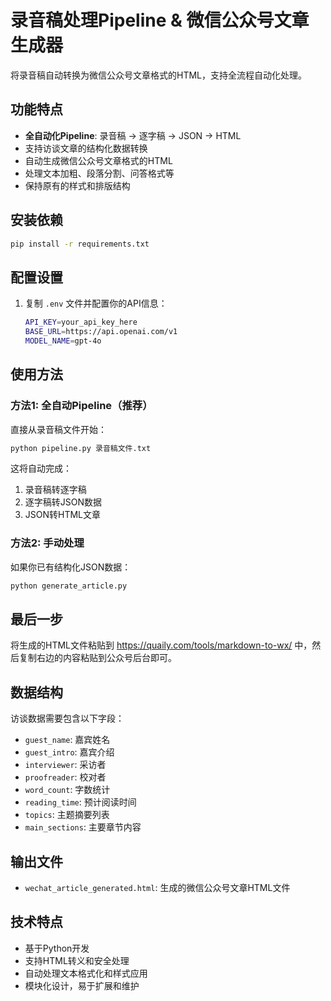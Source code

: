 # 录音稿处理Pipeline & 微信公众号文章生成器

将录音稿自动转换为微信公众号文章格式的HTML，支持全流程自动化处理。

## 功能特点

- **全自动化Pipeline**: 录音稿 -> 逐字稿 -> JSON -> HTML
- 支持访谈文章的结构化数据转换
- 自动生成微信公众号文章格式的HTML
- 处理文本加粗、段落分割、问答格式等
- 保持原有的样式和排版结构

## 安装依赖

```bash
pip install -r requirements.txt
```

## 配置设置

1. 复制 `.env` 文件并配置你的API信息：
   ```bash
   API_KEY=your_api_key_here
   BASE_URL=https://api.openai.com/v1
   MODEL_NAME=gpt-4o
   ```

## 使用方法

### 方法1: 全自动Pipeline（推荐）

直接从录音稿文件开始：

```bash
python pipeline.py 录音稿文件.txt
```

这将自动完成：
1. 录音稿转逐字稿
2. 逐字稿转JSON数据
3. JSON转HTML文章

### 方法2: 手动处理

如果你已有结构化JSON数据：

```bash
python generate_article.py
```

## 最后一步

将生成的HTML文件粘贴到 https://quaily.com/tools/markdown-to-wx/ 中，然后复制右边的内容粘贴到公众号后台即可。


## 数据结构

访谈数据需要包含以下字段：

- `guest_name`: 嘉宾姓名
- `guest_intro`: 嘉宾介绍
- `interviewer`: 采访者
- `proofreader`: 校对者
- `word_count`: 字数统计
- `reading_time`: 预计阅读时间
- `topics`: 主题摘要列表
- `main_sections`: 主要章节内容

## 输出文件

- `wechat_article_generated.html`: 生成的微信公众号文章HTML文件


## 技术特点

- 基于Python开发
- 支持HTML转义和安全处理
- 自动处理文本格式化和样式应用
- 模块化设计，易于扩展和维护